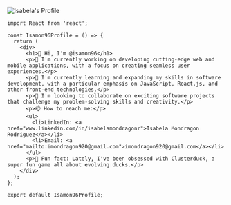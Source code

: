 ![Isabela's Profile](./portada.gif)

```
import React from 'react';

const Isamon96Profile = () => {
  return (
    <div>
      <h1>👋 Hi, I'm @isamon96</h1>
      <p>👀 I'm currently working on developing cutting-edge web and mobile applications, with a focus on creating seamless user experiences.</p>
      <p>🌱 I'm currently learning and expanding my skills in software development, with a particular emphasis on JavaScript, React.js, and other front-end technologies.</p>
      <p>💞 I'm looking to collaborate on exciting software projects that challenge my problem-solving skills and creativity.</p>
      <p>📫 How to reach me:</p>
      <ul>
        <li>LinkedIn: <a href="www.linkedin.com/in/isabelamondragonr">Isabela Mondragon Rodriguez</a></li>
        <li>Email: <a href="mailto:imondragon920@gmail.com">imondragon920@gmail.com</a></li>
      </ul>
      <p>🤯 Fun fact: Lately, I've been obsessed with Clusterduck, a super fun game all about evolving ducks.</p>
    </div>
  );
};

export default Isamon96Profile;
```
  
<!---
isamon96/isamon96 is a ✨ special ✨ repository because its `README.md` (this file) appears on your GitHub profile.
You can click the Preview link to take a look at your changes.
--->
